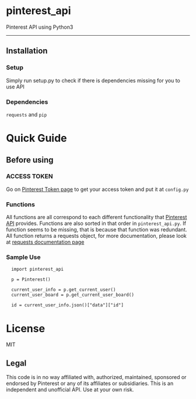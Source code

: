 # pinterest_api
Pinterest API using Python3

----------
## Installation

### Setup

Simply run setup.py to check if there is dependencies missing for you to use API

### Dependencies

`requests` and  `pip`

# Quick Guide

## Before using

### ACCESS TOKEN
Go on [Pinterest Token page]("https://developers.pinterest.com/tools/access_token/") to get your access token and put it at `config.py`

### Functions
All functions are all correspond to each different functionality that [Pinterest API]("https://developers.pinterest.com/docs/api/users/") provides.
Functions are also sorted in that order in `pinterest_api.py`. If function seems to be missing, that is because that function was redundant.
All function returns a requests object, for more documentation, please look at [requests documentation page]("http://docs.python-requests.org/en/master/user/quickstart/#")

### Sample Use
```
  import pinterest_api

  p = Pinterest()

  current_user_info = p.get_current_user()
  current_user_board = p.get_current_user_board()

  id = current_user_info.json()["data"]["id"]
```

# License

MIT

## Legal

This code is in no way affiliated with, authorized, maintained, sponsored or endorsed by Pinterest or any of its affiliates or subsidiaries. This is an independent and unofficial API. Use at your own risk.
